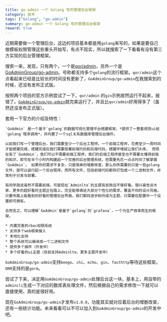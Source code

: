 ```yaml
---
title: go-admin 一个 Golang 写的管理后台框架
category: 技术
tags: ["Golang", "go-admin"]
summary: go-admin 一个 Golang 写的管理后台框架
reward: true
---
```

近期需要做一个管理后台，这边的项目基本都是用`golang`来写的，如果是要自己做模板权限管理这些重头开始写，有点不现实，所以就搜索了一下看看有没有第三方实现的后台管理框架。

搜索一来，发现，只有两个，一个是[qor/admin](https://github.com/qor/admin)，另外一个是[GoAdminGroup/go-admin](https://github.com/GoAdminGroup/go-admin)。号称都支持多个`golang`的流行框架。`qor/admin`这个点看起来已经是比较长的时间没有更新了，`GoAdminGroup/go-admin`在我搜索到的时候，还没有发布正式版。

按照两个项目的官方示例尝试了一下，`qor/admin` 的`gin`示例居然运行不起来，报错了。[`GoAdminGroup/go-admin`](https://github.com/GoAdminGroup/example)就完美运行了，并且比`qor/admin`好用得多了（虽然还没发布正式版）。

套用一下官方的介绍及特性：
```text
`GoAdmin` 是一个基于`golang`的数据可视化管理平台搭建框架，*提供了一整套视觉ui给`golang`程序调用*，并内置了一个sql关系数据库管理后台插件。 

以前我们写一个管理后台，我们需要至少一个后台工程师，一个前端工程师，花费至少一周时间才能搭建完成，搭建完成后我们需要部署前端代码和后端代码，搭建环境就让我们头疼。 而现在有了`GoAdmin`，我们可以不需要前端工程师，我们的后端工程师甚至也不需要太懂得前端的知识，即可在半个小时内构建起一个完善的后台管理系统，但需要先花一点点时间了解掌握`GoAdmin`。 如果你的需求不复杂，只是简单的增删改查，那么你所需要的只是一些golang文件，就可以运行起一个后台程序。而所有文件，包括前端代码都将打包成一个二进制文件，非常利于分发与部署。

有同学就说虽然不需要前端，可是现在`Adminlte`的主题有些陈旧不够好看。很兴奋告诉大家，更多的超好看的主题正在路上，完全能够满足大部分个性化的需求，覆盖不同的设计风格，只要市面上能看到的好看的管理后台界面，我们都将逐步制作成为主题，只需要在配置中一个设置即可拥有。

总而言之，可以理解`GoAdmin`是基于`golang`的`grafana`，一个为生产效率而生的框架。
```
```text
* 内置完善的rbac权限系统
* 支持多个web框架接入
* 本地化支持
* 整个系统可以编译成一个二进制文件
* 提供多个插件（开发中）
* 多个好看的ui主题（目前支持Adminlte，更多主题开发中）
```

`GoAdminGroup/go-admin`支持`beego`、`chi`、`echo`、`gin`、`fasthttp`等待这些框架。`ORM`支持的是`gorm`。

尝试了下来，决定用`GoAdminGroup/go-admin`处理后台这一块，基本上，用自带的`admincli`生成一下对应的数库表处理文件，然后根据自己的需求修改一下就可以直接使用，真的是很好用。

现在`GoAdminGroup/go-admin`才发布`v1.0.0`，功能其实就对应着后台的增删改查，还有一些统计功能。未来看看可以不可以加入到`GoAdminGroup/go-admin`的开发中吧。